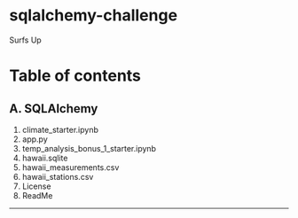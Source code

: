 # sqlalchemy-challenge
Surfs Up

# Table of contents

## A. SQLAlchemy

1. climate_starter.ipynb
2. app.py
3. temp_analysis_bonus_1_starter.ipynb 
4. hawaii.sqlite
5. hawaii_measurements.csv
6. hawaii_stations.csv
7. License
8. ReadMe

-----------

